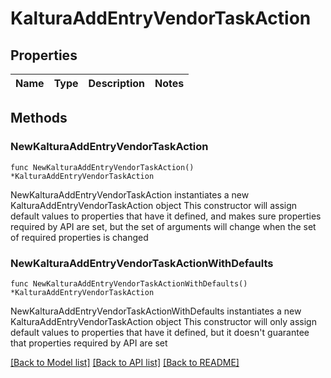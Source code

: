 # KalturaAddEntryVendorTaskAction

## Properties

Name | Type | Description | Notes
------------ | ------------- | ------------- | -------------

## Methods

### NewKalturaAddEntryVendorTaskAction

`func NewKalturaAddEntryVendorTaskAction() *KalturaAddEntryVendorTaskAction`

NewKalturaAddEntryVendorTaskAction instantiates a new KalturaAddEntryVendorTaskAction object
This constructor will assign default values to properties that have it defined,
and makes sure properties required by API are set, but the set of arguments
will change when the set of required properties is changed

### NewKalturaAddEntryVendorTaskActionWithDefaults

`func NewKalturaAddEntryVendorTaskActionWithDefaults() *KalturaAddEntryVendorTaskAction`

NewKalturaAddEntryVendorTaskActionWithDefaults instantiates a new KalturaAddEntryVendorTaskAction object
This constructor will only assign default values to properties that have it defined,
but it doesn't guarantee that properties required by API are set


[[Back to Model list]](../README.md#documentation-for-models) [[Back to API list]](../README.md#documentation-for-api-endpoints) [[Back to README]](../README.md)


